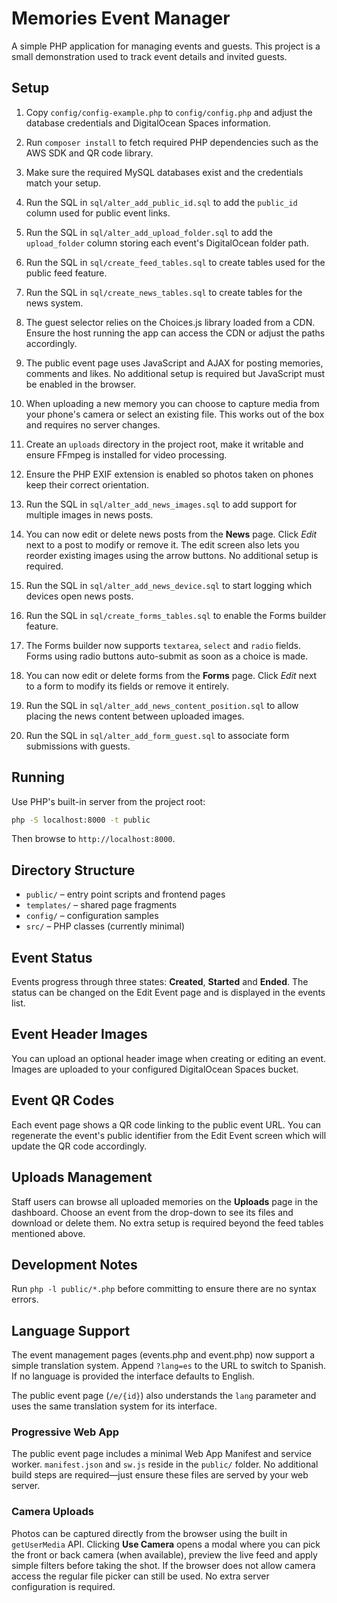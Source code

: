# Memories Event Manager

A simple PHP application for managing events and guests. This project is a small demonstration used to track event details and invited guests.

## Setup
1. Copy `config/config-example.php` to `config/config.php` and adjust the database credentials and DigitalOcean Spaces information.
2. Run `composer install` to fetch required PHP dependencies such as the AWS SDK and QR code library.
3. Make sure the required MySQL databases exist and the credentials match your setup.
4. Run the SQL in `sql/alter_add_public_id.sql` to add the `public_id` column used for public event links.

5. Run the SQL in `sql/alter_add_upload_folder.sql` to add the `upload_folder` column storing each event's DigitalOcean folder path.

6. Run the SQL in `sql/create_feed_tables.sql` to create tables used for the public feed feature.
7. Run the SQL in `sql/create_news_tables.sql` to create tables for the news system.

8. The guest selector relies on the Choices.js library loaded from a CDN. Ensure the host running the app can access the CDN or adjust the paths accordingly.
9. The public event page uses JavaScript and AJAX for posting memories, comments and likes. No additional setup is required but JavaScript must be enabled in the browser.
10. When uploading a new memory you can choose to capture media from your phone's camera or select an existing file. This works out of the box and requires no server changes.
11. Create an `uploads` directory in the project root, make it writable and ensure FFmpeg is installed for video processing.
12. Ensure the PHP EXIF extension is enabled so photos taken on phones keep their correct orientation.
13. Run the SQL in `sql/alter_add_news_images.sql` to add support for multiple images in news posts.
14. You can now edit or delete news posts from the **News** page. Click *Edit* next to a post to modify or remove it. The edit screen also lets you reorder existing images using the arrow buttons. No additional setup is required.
15. Run the SQL in `sql/alter_add_news_device.sql` to start logging which devices open news posts.
16. Run the SQL in `sql/create_forms_tables.sql` to enable the Forms builder feature.
17. The Forms builder now supports `textarea`, `select` and `radio` fields. Forms using radio buttons auto-submit as soon as a choice is made.
18. You can now edit or delete forms from the **Forms** page. Click *Edit* next to a form to modify its fields or remove it entirely.
19. Run the SQL in `sql/alter_add_news_content_position.sql` to allow placing the news content between uploaded images.
20. Run the SQL in `sql/alter_add_form_guest.sql` to associate form submissions with guests.


## Running
Use PHP's built-in server from the project root:
```bash
php -S localhost:8000 -t public
```
Then browse to `http://localhost:8000`.

## Directory Structure
- `public/` – entry point scripts and frontend pages
- `templates/` – shared page fragments
- `config/` – configuration samples
- `src/` – PHP classes (currently minimal)

## Event Status
Events progress through three states: **Created**, **Started** and **Ended**. The
status can be changed on the Edit Event page and is displayed in the events
list.

## Event Header Images
You can upload an optional header image when creating or editing an event. Images are uploaded to your configured DigitalOcean Spaces bucket.

## Event QR Codes
Each event page shows a QR code linking to the public event URL. You can regenerate the event's public identifier from the Edit Event screen which will update the QR code accordingly.

## Uploads Management
Staff users can browse all uploaded memories on the **Uploads** page in the dashboard. Choose an event from the drop-down to see its files and download or delete them. No extra setup is required beyond the feed tables mentioned above.

## Development Notes
Run `php -l public/*.php` before committing to ensure there are no syntax errors.

## Language Support
The event management pages (events.php and event.php) now support a simple
translation system. Append `?lang=es` to the URL to switch to Spanish. If no
language is provided the interface defaults to English.

The public event page (`/e/{id}`) also understands the `lang` parameter and
uses the same translation system for its interface.

### Progressive Web App
The public event page includes a minimal Web App Manifest and service worker.
`manifest.json` and `sw.js` reside in the `public/` folder. No additional build
steps are required—just ensure these files are served by your web server.

### Camera Uploads
Photos can be captured directly from the browser using the built in
`getUserMedia` API. Clicking **Use Camera** opens a modal where you can pick the
front or back camera (when available), preview the live feed and apply simple
filters before taking the shot. If the browser does not allow camera access the
regular file picker can still be used. No extra server configuration is
required.
